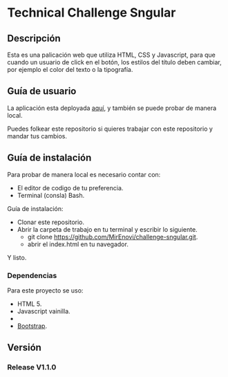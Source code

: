 
# Technical Challenge Sngular

## Descripción

Esta es una palicación web que utiliza HTML, CSS y Javascript, para que cuando un usuario de click en el botón, los estilos del título deben cambiar, por ejemplo el color del texto o la tipografía.


## Guía de usuario

La aplicación esta deployada [aquí](https://mirenovi.github.io/challenge-sngular/), y también se puede probar de manera local.

Puedes folkear este repositorio si quieres trabajar con este repositorio y mandar tus cambios.


## Guía de instalación

Para probar de manera local es necesario contar con:
- El editor de codigo de tu preferencia.
- Terminal (consla) Bash.


Guía de instalación:

- Clonar este repositorio.
- Abrir la carpeta de trabajo en tu terminal y escribir lo siguiente.
    - git clone https://github.com/MirEnovi/challenge-sngular.git.
    - abrir el index.html en tu navegador.

Y listo.

### Dependencias

Para este proyecto se uso:
- HTML 5.
- Javascript vainilla.
- 
- [Bootstrap](https://getbootstrap.com/docs/4.1/components/buttons/).


## Versión

### Release V1.1.0
